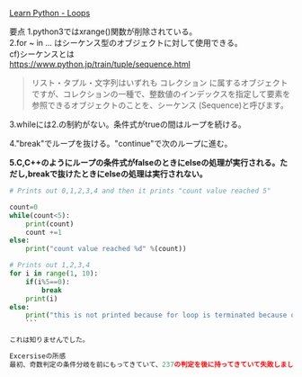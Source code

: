 [Learn Python - Loops](https://www.learnpython.org/en/Loops)

要点
1.python3ではxrange()関数が削除されている。  
2.for ~ in ... はシーケンス型のオブジェクトに対して使用できる。  
cf)シーケンスとは  
https://www.python.jp/train/tuple/sequence.html  
>リスト・タプル・文字列はいずれも コレクション に属するオブジェクトですが、コレクションの一種で、整数値のインデックスを指定して要素を参照できるオブジェクトのことを、シーケンス (Sequence)と呼びます。  

3.whileには2.の制約がない。条件式がtrueの間はループを続ける。  

4."break"でループを抜ける。"continue"で次のループに進む。  

**5.C,C++のようにループの条件式がfalseのときにelseの処理が実行される。ただし,breakで抜けたときにelseの処理は実行されない。**  

```python
# Prints out 0,1,2,3,4 and then it prints "count value reached 5"

count=0
while(count<5):
    print(count)
    count +=1
else:
    print("count value reached %d" %(count))

# Prints out 1,2,3,4
for i in range(1, 10):
    if(i%5==0):
        break
    print(i)
else:
    print("this is not printed because for loop is terminated because of break but not due to fail in condition")
    ```

これは知りませんでした。  

Excersiseの所感  
最初、奇数判定の条件分岐を前にもってきていて、237の判定を後に持ってきていて失敗しました。  